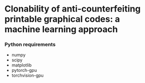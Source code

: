 # Clonability of anti-counterfeiting printable graphical codes: a machine learning approach

### Python requirements 
* numpy
* scipy
* matplotlib
* pytorch-gpu
* torchvision-gpu
